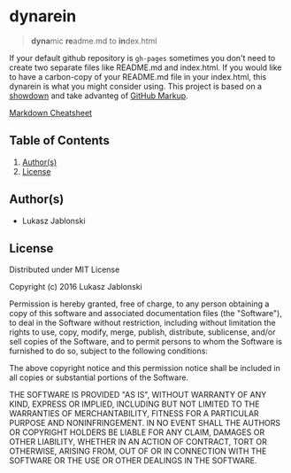 # dynarein
> **dyna**mic **re**adme.md to **in**dex.html

If your default github repository is `gh-pages` sometimes you don't need to create two separate files like README.md and index.html. If you would like to have a carbon-copy of your README.md file in your index.html, this dynarein is what you might consider using. This project is based on a [showdown](https://github.com/showdownjs/showdown) and take advanteg of [GitHub Markup](https://github.com/github/markup).

[Markdown Cheatsheet](https://github.com/adam-p/markdown-here/wiki/Markdown-Cheatsheet)

## Table of Contents
1. [Author(s)](#authors)
1. [License](#license)

## Author(s)
*   Lukasz Jablonski

## License
Distributed under MIT License

Copyright (c) 2016 Lukasz Jablonski


Permission is hereby granted, free of charge, to any person obtaining a copy
of this software and associated documentation files (the "Software"), to deal
in the Software without restriction, including without limitation the rights
to use, copy, modify, merge, publish, distribute, sublicense, and/or sell
copies of the Software, and to permit persons to whom the Software is
furnished to do so, subject to the following conditions:


The above copyright notice and this permission notice shall be included in
all copies or substantial portions of the Software.


THE SOFTWARE IS PROVIDED "AS IS", WITHOUT WARRANTY OF ANY KIND, EXPRESS OR
IMPLIED, INCLUDING BUT NOT LIMITED TO THE WARRANTIES OF MERCHANTABILITY,
FITNESS FOR A PARTICULAR PURPOSE AND NONINFRINGEMENT.  IN NO EVENT SHALL THE
AUTHORS OR COPYRIGHT HOLDERS BE LIABLE FOR ANY CLAIM, DAMAGES OR OTHER
LIABILITY, WHETHER IN AN ACTION OF CONTRACT, TORT OR OTHERWISE, ARISING FROM,
OUT OF OR IN CONNECTION WITH THE SOFTWARE OR THE USE OR OTHER DEALINGS IN
THE SOFTWARE.
